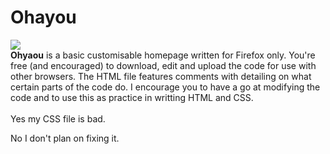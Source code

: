 Ohayou
======
<img src="https://cloud.githubusercontent.com/assets/7588761/3012576/742e9ce8-df3b-11e3-916a-f326c2126945.png">
<br>
<b>Ohyaou</b> is a basic customisable homepage written for Firefox only. You're free (and encouraged) to download, edit and upload the code for use with other browsers. The HTML file features comments with detailing on what certain parts of the code do. I encourage you to have a go at modifying the code and to use this as practice in writting HTML and CSS.
<br>
<br>
Yes my CSS file is bad.

No I don't plan on fixing it.
